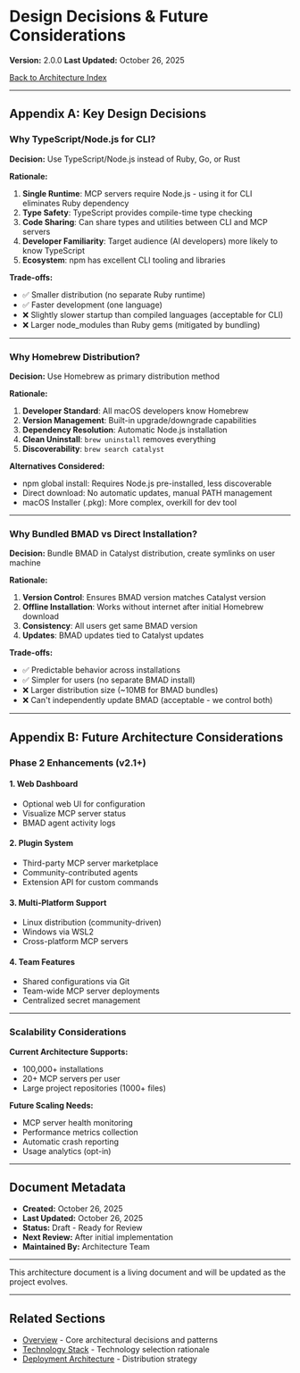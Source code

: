 # Design Decisions & Future Considerations

**Version:** 2.0.0
**Last Updated:** October 26, 2025

[Back to Architecture Index](README.md)

---

## Appendix A: Key Design Decisions

### Why TypeScript/Node.js for CLI?

**Decision:** Use TypeScript/Node.js instead of Ruby, Go, or Rust

**Rationale:**
1. **Single Runtime**: MCP servers require Node.js - using it for CLI eliminates Ruby dependency
2. **Type Safety**: TypeScript provides compile-time type checking
3. **Code Sharing**: Can share types and utilities between CLI and MCP servers
4. **Developer Familiarity**: Target audience (AI developers) more likely to know TypeScript
5. **Ecosystem**: npm has excellent CLI tooling and libraries

**Trade-offs:**
- ✅ Smaller distribution (no separate Ruby runtime)
- ✅ Faster development (one language)
- ❌ Slightly slower startup than compiled languages (acceptable for CLI)
- ❌ Larger node_modules than Ruby gems (mitigated by bundling)

---

### Why Homebrew Distribution?

**Decision:** Use Homebrew as primary distribution method

**Rationale:**
1. **Developer Standard**: All macOS developers know Homebrew
2. **Version Management**: Built-in upgrade/downgrade capabilities
3. **Dependency Resolution**: Automatic Node.js installation
4. **Clean Uninstall**: `brew uninstall` removes everything
5. **Discoverability**: `brew search catalyst`

**Alternatives Considered:**
- npm global install: Requires Node.js pre-installed, less discoverable
- Direct download: No automatic updates, manual PATH management
- macOS Installer (.pkg): More complex, overkill for dev tool

---

### Why Bundled BMAD vs Direct Installation?

**Decision:** Bundle BMAD in Catalyst distribution, create symlinks on user machine

**Rationale:**
1. **Version Control**: Ensures BMAD version matches Catalyst version
2. **Offline Installation**: Works without internet after initial Homebrew download
3. **Consistency**: All users get same BMAD version
4. **Updates**: BMAD updates tied to Catalyst updates

**Trade-offs:**
- ✅ Predictable behavior across installations
- ✅ Simpler for users (no separate BMAD install)
- ❌ Larger distribution size (~10MB for BMAD bundles)
- ❌ Can't independently update BMAD (acceptable - we control both)

---

## Appendix B: Future Architecture Considerations

### Phase 2 Enhancements (v2.1+)

#### 1. Web Dashboard
- Optional web UI for configuration
- Visualize MCP server status
- BMAD agent activity logs

#### 2. Plugin System
- Third-party MCP server marketplace
- Community-contributed agents
- Extension API for custom commands

#### 3. Multi-Platform Support
- Linux distribution (community-driven)
- Windows via WSL2
- Cross-platform MCP servers

#### 4. Team Features
- Shared configurations via Git
- Team-wide MCP server deployments
- Centralized secret management

---

### Scalability Considerations

**Current Architecture Supports:**
- 100,000+ installations
- 20+ MCP servers per user
- Large project repositories (1000+ files)

**Future Scaling Needs:**
- MCP server health monitoring
- Performance metrics collection
- Automatic crash reporting
- Usage analytics (opt-in)

---

## Document Metadata

- **Created:** October 26, 2025
- **Last Updated:** October 26, 2025
- **Status:** Draft - Ready for Review
- **Next Review:** After initial implementation
- **Maintained By:** Architecture Team

---

This architecture document is a living document and will be updated as the project evolves.

---

## Related Sections

- [Overview](01-overview.md) - Core architectural decisions and patterns
- [Technology Stack](02-technology-stack.md) - Technology selection rationale
- [Deployment Architecture](12-deployment-architecture.md) - Distribution strategy

